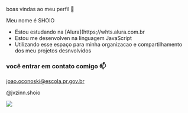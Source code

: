 boas vindas ao meu perfil 🖤

Meu nome é SHOIO

- Estou estudando na [Alura](https;//whts.alura.com.br
- Estou me desenvolven na linguagem JavaScript
- Utilizando esse espaço para minha organizacao e compartilhamento dos meu projetos desnvolvidos

### você entrar em contato comigo 📫 

joao.oconoski@escola.pr.gov.br

@jvzinn.shoio

![](![image]https://github.com/Shoio2008/Shoio2008/assets/145467631/67dd9178-ffd2-419c-8b60-50ea67c7e6e5)
